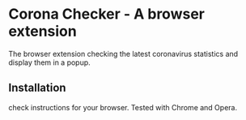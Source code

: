 # Corona Checker - A browser extension

The browser extension checking the latest coronavirus statistics and display them in a popup.


## Installation

check instructions for your browser. Tested with Chrome and Opera.
